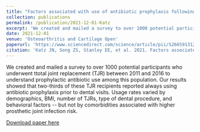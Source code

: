 ```yaml
---
title: "Factors associated with use of antibiotic prophylaxis following dental procedures in total joint replacement recipients"
collection: publications
permalink: /publication/2021-12-01-Katz
excerpt: 'We created and mailed a survey to over 1000 potential participants who underwent ttotal joint replacement (TJR) between 2011 and 2016 to understand prophylactic antibiotic use among this population. Our results showed that two-thirds of these TJR recipients reported always using antibiotic prophylaxis prior to dental visits. Usage rates varied by demographics, BMI, number of TJRs, type of dental procedure, and behavioral factors -- but not by comorbidities associated with higher prosthetic joint infection risk.'
date: 2021-12-01
venue: 'Osteoarthritis and Cartilage Open'
paperurl: 'https://www.sciencedirect.com/science/article/pii/S2665913121000807'
citation: 'Katz JN, Song ZS, Stanley EE, et al. 2021. Factors associated with use of antibiotic prophylaxis following dental procedures in total joint replacement recipients. <i>Osteoarthritis and Cartilage Open</i>. 3;4:100217.'
---
```

We created and mailed a survey to over 1000 potential participants who underwent ttotal joint replacement (TJR) between 2011 and 2016 to understand prophylactic antibiotic use among this population. Our results showed that two-thirds of these TJR recipients reported always using antibiotic prophylaxis prior to dental visits. Usage rates varied by demographics, BMI, number of TJRs, type of dental procedure, and behavioral factors -- but not by comorbidities associated with higher prosthetic joint infection risk.

[Download paper here](http://angela-t-chen.github.io/files/2021_Katz_antibiotic_prophylaxis_dental_procedures_TJR.pdf)